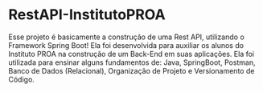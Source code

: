 # RestAPI-InstitutoPROA
Esse projeto é basicamente a construção de uma Rest API, utilizando o Framework Spring Boot! Ela foi desenvolvida para auxiliar os alunos do Instituto PROA na 
construção de um Back-End em suas aplicações. Ela foi utilizada para ensinar alguns fundamentos de: Java, SpringBoot, Postman, Banco de Dados (Relacional),
Organização de Projeto e Versionamento de Código.
